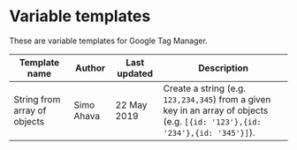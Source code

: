 # Variable templates
These are variable templates for Google Tag Manager.

| Template name | Author | Last updated | Description |
|---------------|--------|--------------|-------------|
| String from array of objects | Simo Ahava | 22 May 2019 | Create a string (e.g. `123,234,345`) from a given key in an array of objects (e.g. `[{id: '123'},{id: '234'},{id: '345'}]`). |